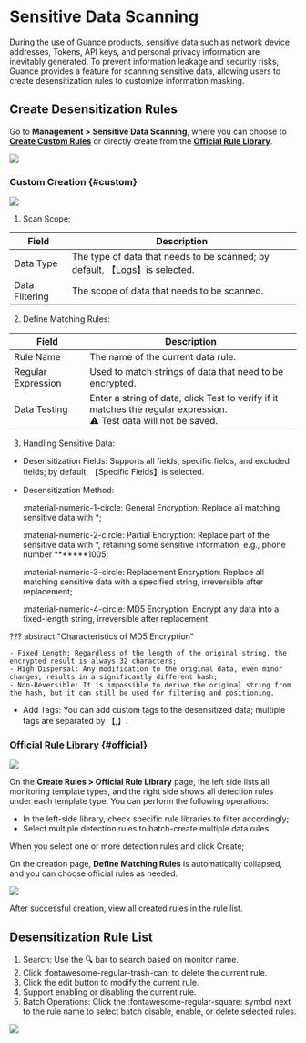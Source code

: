 # Sensitive Data Scanning

During the use of Guance products, sensitive data such as network device addresses, Tokens, API keys, and personal privacy information are inevitably generated. To prevent information leakage and security risks, Guance provides a feature for scanning sensitive data, allowing users to create desensitization rules to customize information masking.

## Create Desensitization Rules

Go to **Management > Sensitive Data Scanning**, where you can choose to [**Create Custom Rules**](#custom) or directly create from the [**Official Rule Library**](#official).

![](img/scan-3.png)

### Custom Creation {#custom}

![](img/scan.png)

1. Scan Scope:

| Field | Description |
| ---------- | ------------- |
| Data Type | The type of data that needs to be scanned; by default, 【Logs】is selected. |
| Data Filtering | The scope of data that needs to be scanned. |

2. Define Matching Rules:

| Field | Description |
| ---------- | ------------- |
| Rule Name | The name of the current data rule. |
| Regular Expression | Used to match strings of data that need to be encrypted. |
| Data Testing | Enter a string of data, click Test to verify if it matches the regular expression.<br />:warning: Test data will not be saved. |

3. Handling Sensitive Data:

- Desensitization Fields: Supports all fields, specific fields, and excluded fields; by default, 【Specific Fields】is selected.
- Desensitization Method:
  
    :material-numeric-1-circle: General Encryption: Replace all matching sensitive data with *;

    :material-numeric-2-circle: Partial Encryption: Replace part of the sensitive data with *, retaining some sensitive information, e.g., phone number *******1005;

    :material-numeric-3-circle: Replacement Encryption: Replace all matching sensitive data with a specified string, irreversible after replacement;

    :material-numeric-4-circle: MD5 Encryption: Encrypt any data into a fixed-length string, irreversible after replacement.

??? abstract "Characteristics of MD5 Encryption"

    - Fixed Length: Regardless of the length of the original string, the encrypted result is always 32 characters;
    - High Dispersal: Any modification to the original data, even minor changes, results in a significantly different hash;
    - Non-Reversible: It is impossible to derive the original string from the hash, but it can still be used for filtering and positioning.

- Add Tags: You can add custom tags to the desensitized data; multiple tags are separated by 【,】.

### Official Rule Library {#official}

![](img/scan-1.png)

On the **Create Rules > Official Rule Library** page, the left side lists all monitoring template types, and the right side shows all detection rules under each template type. You can perform the following operations:

- In the left-side library, check specific rule libraries to filter accordingly;
- Select multiple detection rules to batch-create multiple data rules.

When you select one or more detection rules and click Create;

On the creation page, **Define Matching Rules** is automatically collapsed, and you can choose official rules as needed.

![](img/scan-2.gif)

After successful creation, view all created rules in the rule list.

## Desensitization Rule List

1. Search: Use the 🔍 bar to search based on monitor name.
2. Click :fontawesome-regular-trash-can: to delete the current rule.
3. Click the edit button to modify the current rule.
4. Support enabling or disabling the current rule.
5. Batch Operations: Click the :fontawesome-regular-square: symbol next to the rule name to select batch disable, enable, or delete selected rules.

![](img/scan-4.png)